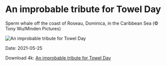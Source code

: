 # An improbable tribute for Towel Day

Sperm whale off the coast of Roseau, Dominica, in the Caribbean Sea (© Tony Wu/Minden Pictures)

![An improbable tribute for Towel Day](https://bing.com/th?id=OHR.TowelDay_EN-US7748070759_UHD.jpg&rf=LaDigue_UHD.jpg&pid=hp&w=1024&h=576)

Date: 2021-05-25

Download 4k: [An improbable tribute for Towel Day](https://bing.com/th?id=OHR.TowelDay_EN-US7748070759_UHD.jpg&rf=LaDigue_UHD.jpg&pid=hp&w=3840&h=2160)

